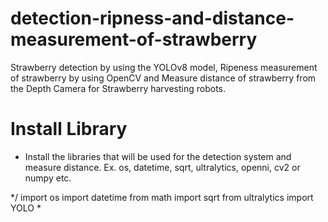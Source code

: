 # detection-ripness-and-distance-measurement-of-strawberry
Strawberry detection by using the YOLOv8 model, Ripeness measurement of strawberry by using OpenCV and Measure distance of strawberry from the Depth Camera for Strawberry harvesting robots.


# Install Library
* Install the libraries that will be used for the detection system and measure distance.
  Ex. os, datetime, sqrt, ultralytics, openni, cv2 or numpy etc.

*/
import os
import datetime
from math import sqrt
from ultralytics import YOLO
*
